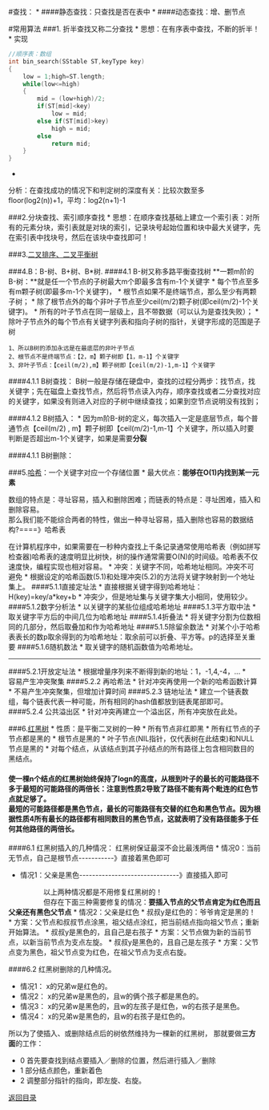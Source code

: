 #查找：
* 
####静态查找：只查找是否在表中
* 
####动态查找：增、删节点

#常用算法
###1. 折半查找又称二分查找
* 
思想：在有序表中查找，不断的折半！
* 
实现
```C++
//顺序表：数组
int bin_search(SStable ST,keyType key)
{
    low = 1;high=ST.length;
    while(low<=high)
    {
        mid = (low+high)/2;
        if(ST[mid]<key)
            low = mid;
        else if(ST[mid]>key)
            high = mid;
        else
            return mid;
    }
}
```
* 
分析：在查找成功的情况下和判定树的深度有关：比较次数至多 floor(log2(n))+1，平均：log2(n+1)-1

###2.分块查找、索引顺序查找
* 
思想：在顺序查找基础上建立一个索引表：对所有的元素分块，索引表就是对块的索引，记录块号起始位置和块中最大关键字，先在索引表中找块号，然后在该块中查找即可！

###3.[二叉排序、二叉平衡树](BST.md)

###4.B：B-树、B+树、B*树.
####4.1 B-树又称多路平衡查找树
**一颗m阶的B-树：**就是任一个节点的子树最大m个即最多含有m-1个关键字
* 
每个节点至多有m颗子树(即最多m-1个关键字)，
* 
根节点如果不是终端节点，那么至少有两颗子树；
* 
除了根节点外的每个非叶子节点至少ceil(m/2)颗子树(即ceil(m/2)-1个关键字)。
* 
所有的叶子节点在同一层级上，且不带数据（可以认为是查找失败）；
* 
除叶子节点外的每个节点有关键字列表和指向子树的指针，关键字形成的范围是子树
<br>
```
1、所以B树的添加永远是在最底层的非叶子节点
2、根节点不是终端节点：【2，m】颗子树即【1，m-1】个关键字
3、非叶子节点：【ceil(m/2),m】颗子树即【ceil(m/2)-1,m-1】个关键字
```

####4.1.1 B树查找：
B树一般是存储在硬盘中，查找的过程分两步：找节点，找关键字；先在磁盘上查找节点，然后将节点读入内存，顺序查找或者二分查找对应的关键字，如果没有则进入对应的子树中继续查找；如果到空节点说明没有找到；

####4.1.2 B树插入：
* 
因为m阶B-树的定义，每次插入一定是底层节点，每个普通节点【ceil(m/2) , m】颗子树即【ceil(m/2)-1,m-1】个关键字，所以插入时要判断是否超出m-1个关键字，如果是需要**分裂**

####4.1.1 B树删除：

###5.[哈希](http://blog.csdn.net/chenhuajie123/article/details/9210091)：一个关键字对应一个存储位置
* 
最大优点：**能够在O(1)内找到某一元素**

数组的特点是：寻址容易，插入和删除困难；而链表的特点是：寻址困难，插入和删除容易。<br>那么我们能不能综合两者的特性，做出一种寻址容易，插入删除也容易的数据结构?====》哈希表

在计算机程序中，如果需要在一秒种内查找上千条记录通常使用哈希表（例如拼写检查器)哈希表的速度明显比树快，树的操作通常需要O(N)的时间级。哈希表不仅速度快，编程实现也相对容易。
* 
冲突：关键字不同，哈希地址相同。冲突不可避免
* 
根据设定的哈希函数(5.1)和处理冲突(5.2)的方法将关键字映射到一个地址集上。
####5.1.1直接定址法
* 
直接根据关键字得到哈希地址：H(key)=key/a*key+b
* 
冲突少，但是地址集与关键字集大小相同，使用较少。
####5.1.2数字分析法
* 
以关键字的某些位组成哈希地址
####5.1.3平方取中法
* 
取关键字平方后的中间几位为哈希地址
####5.1.4折叠法
* 
将关键字分割为位数相同的几部分，然后取叠加和作为哈希地址
####5.1.5除留余数法
* 
对某个小于哈希表表长的数p取余得到的为哈希地址：取余前可以折叠、平方等。p的选择至关重要
####5.1.6随机数法
* 
取关键字的随机函数值为哈希地址。<HR>
####5.2.1开放定址法
* 
根据增量序列来不断得到新的地址：1，-1,4,-4，...
*   
容易产生冲突聚集
####5.2.2 再哈希法
* 
针对冲突再使用一个新的哈希函数计算
* 
不易产生冲突聚集，但增加计算时间
####5.2.3 链地址法
* 
建立一个链表数组，每个链表代表一种可能，所有相同的hash值都放到链表尾部即可。
####5.2.4 公共溢出区
* 
针对冲突再建立一个溢出区，所有冲突放在此处。

###6.[红黑树](http://blog.csdn.net/chenhuajie123/article/details/11951777)
* 
性质：是平衡二叉树的一种
    * 
所有节点非红即黑
    * 
所有红节点的子节点都是黑的
    * 
根节点是黑的
    * 
叶子节点(NIL指针，仅代表树在此结束)和NULL节点是黑的
    * 
对每个结点，从该结点到其子孙结点的所有路径上包含相同数目的黑结点。
#### 使一棵n个结点的红黑树始终保持了logn的高度，从根到叶子的最长的可能路径不多于最短的可能路径的两倍长：注意到性质2导致了路径不能有两个毗连的红色节点就足够了。<br>最短的可能路径都是黑色节点，最长的可能路径有交替的红色和黑色节点。因为根据性质4所有最长的路径都有相同数目的黑色节点，这就表明了没有路径能多于任何其他路径的两倍长。

####6.1 红黑树插入的几种情况：
红黑树保证最深不会比最浅两倍
* 
情况0：当前无节点，自己是根节点-----------》直接着黑色即可
* 情况1：父亲是黑色-------------------------------》直接插入即可

　　　　　以上两种情况都是不用修复红黑树的！<br>
　　　　　但存在下面三种需要修复的情况：**要插入节点的父节点肯定为红色而且父亲还有黑色父节点**
* 
情况2：父亲是红色
    * 
叔叔y是红色的：爷爷肯定是黑的！
        * 
方案：父节点和叔叔节点涂黑，祖父结点涂红，把当前结点指向祖父节点；重新开始算法。
    * 
叔叔y是黑色的，且自己是右孩子
        * 
方案：父节点做为新的当前节点，以新当前节点为支点左旋。
    * 
叔叔y是黑色的，且自己是左孩子
        * 
方案：父节点变为黑色，祖父节点变为红色，在祖父节点为支点右旋。

####6.2 红黑树删除的几种情况。
* 情况1：
x的兄弟w是红色的。
* 情况2：
x的兄弟w是黑色的，且w的俩个孩子都是黑色的。
* 情况3：
x的兄弟w是黑色的，且w的左孩子是红色，w的右孩子是黑色。
* 情况4：
x的兄弟w是黑色的，且w的右孩子是红色的。

所以为了使插入、或删除结点后的树依然维持为一棵新的红黑树，
那就要做**三方面**的工作：
* 0
首先要查找到结点要插入／删除的位置，然后进行插入／删除
* 1
部分结点颜色，重新着色
* 2
调整部分指针的指向，即左旋、右旋。

[返回目录](README.md)